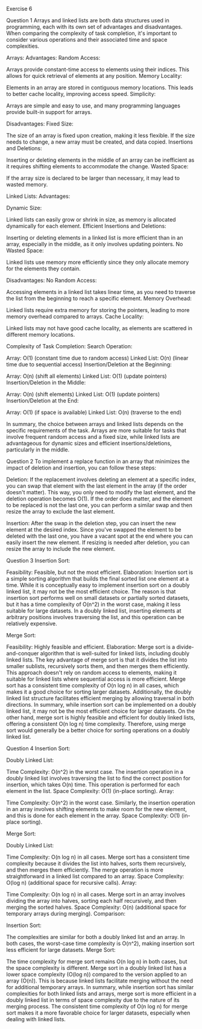 Exercise 6

Question 1
Arrays and linked lists are both data structures used in programming, each with its own set of advantages and disadvantages. When comparing the complexity of task completion, it's important to consider various operations and their associated time and space complexities.

Arrays:
Advantages:
Random Access:

Arrays provide constant-time access to elements using their indices. This allows for quick retrieval of elements at any position.
Memory Locality:

Elements in an array are stored in contiguous memory locations. This leads to better cache locality, improving access speed.
Simplicity:

Arrays are simple and easy to use, and many programming languages provide built-in support for arrays.


Disadvantages:
Fixed Size:

The size of an array is fixed upon creation, making it less flexible. If the size needs to change, a new array must be created, and data copied.
Insertions and Deletions:

Inserting or deleting elements in the middle of an array can be inefficient as it requires shifting elements to accommodate the change.
Wasted Space:

If the array size is declared to be larger than necessary, it may lead to wasted memory.


Linked Lists:
Advantages:

Dynamic Size:

Linked lists can easily grow or shrink in size, as memory is allocated dynamically for each element.
Efficient Insertions and Deletions:

Inserting or deleting elements in a linked list is more efficient than in an array, especially in the middle, as it only involves updating pointers.
No Wasted Space:

Linked lists use memory more efficiently since they only allocate memory for the elements they contain.


Disadvantages:
No Random Access:

Accessing elements in a linked list takes linear time, as you need to traverse the list from the beginning to reach a specific element.
Memory Overhead:

Linked lists require extra memory for storing the pointers, leading to more memory overhead compared to arrays.
Cache Locality:

Linked lists may not have good cache locality, as elements are scattered in different memory locations.


Complexity of Task Completion:
Search Operation:

Array: O(1) (constant time due to random access)
Linked List: O(n) (linear time due to sequential access)
Insertion/Deletion at the Beginning:

Array: O(n) (shift all elements)
Linked List: O(1) (update pointers)
Insertion/Deletion in the Middle:

Array: O(n) (shift elements)
Linked List: O(1) (update pointers)
Insertion/Deletion at the End:

Array: O(1) (if space is available)
Linked List: O(n) (traverse to the end)

In summary, the choice between arrays and linked lists depends on the specific requirements of the task. Arrays are more suitable for tasks that involve frequent random access and a fixed size, while linked lists are advantageous for dynamic sizes and efficient insertions/deletions, particularly in the middle.


Question 2
To implement a replace function in an array that minimizes the impact of deletion and insertion, you can follow these steps:

Deletion:
If the replacement involves deleting an element at a specific index, you can swap that element with the last element in the array (if the order doesn't matter). This way, you only need to modify the last element, and the deletion operation becomes O(1).
If the order does matter, and the element to be replaced is not the last one, you can perform a similar swap and then resize the array to exclude the last element.


Insertion:
After the swap in the deletion step, you can insert the new element at the desired index. Since you've swapped the element to be deleted with the last one, you have a vacant spot at the end where you can easily insert the new element.
If resizing is needed after deletion, you can resize the array to include the new element.



Question 3
Insertion Sort:

Feasibility: Feasible, but not the most efficient.
Elaboration: Insertion sort is a simple sorting algorithm that builds the final sorted list one element at a time. While it is conceptually easy to implement insertion sort on a doubly linked list, it may not be the most efficient choice. The reason is that insertion sort performs well on small datasets or partially sorted datasets, but it has a time complexity of O(n^2) in the worst case, making it less suitable for large datasets. In a doubly linked list, inserting elements at arbitrary positions involves traversing the list, and this operation can be relatively expensive.

Merge Sort:

Feasibility: Highly feasible and efficient.
Elaboration: Merge sort is a divide-and-conquer algorithm that is well-suited for linked lists, including doubly linked lists. The key advantage of merge sort is that it divides the list into smaller sublists, recursively sorts them, and then merges them efficiently. This approach doesn't rely on random access to elements, making it suitable for linked lists where sequential access is more efficient. Merge sort has a consistent time complexity of O(n log n) in all cases, which makes it a good choice for sorting larger datasets. Additionally, the doubly linked list structure facilitates efficient merging by allowing traversal in both directions.
In summary, while insertion sort can be implemented on a doubly linked list, it may not be the most efficient choice for larger datasets. On the other hand, merge sort is highly feasible and efficient for doubly linked lists, offering a consistent O(n log n) time complexity. Therefore, using merge sort would generally be a better choice for sorting operations on a doubly linked list.



Question 4
Insertion Sort:

Doubly Linked List:

Time Complexity: O(n^2) in the worst case.
The insertion operation in a doubly linked list involves traversing the list to find the correct position for insertion, which takes O(n) time. This operation is performed for each element in the list.
Space Complexity: O(1) (in-place sorting).
Array:

Time Complexity: O(n^2) in the worst case.
Similarly, the insertion operation in an array involves shifting elements to make room for the new element, and this is done for each element in the array.
Space Complexity: O(1) (in-place sorting).


Merge Sort:

Doubly Linked List:

Time Complexity: O(n log n) in all cases.
Merge sort has a consistent time complexity because it divides the list into halves, sorts them recursively, and then merges them efficiently. The merge operation is more straightforward in a linked list compared to an array.
Space Complexity: O(log n) (additional space for recursive calls).
Array:

Time Complexity: O(n log n) in all cases.
Merge sort in an array involves dividing the array into halves, sorting each half recursively, and then merging the sorted halves.
Space Complexity: O(n) (additional space for temporary arrays during merging).
Comparison:

Insertion Sort:

The complexities are similar for both a doubly linked list and an array. In both cases, the worst-case time complexity is O(n^2), making insertion sort less efficient for large datasets.
Merge Sort:

The time complexity for merge sort remains O(n log n) in both cases, but the space complexity is different. Merge sort in a doubly linked list has a lower space complexity (O(log n)) compared to the version applied to an array (O(n)). This is because linked lists facilitate merging without the need for additional temporary arrays.
In summary, while insertion sort has similar complexities for both linked lists and arrays, merge sort is more efficient in a doubly linked list in terms of space complexity due to the nature of its merging process. The consistent time complexity of O(n log n) for merge sort makes it a more favorable choice for larger datasets, especially when dealing with linked lists.